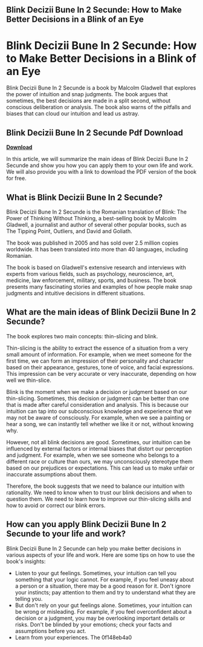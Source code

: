 ## Blink Decizii Bune In 2 Secunde: How to Make Better Decisions in a Blink of an Eye

  
# Blink Decizii Bune In 2 Secunde: How to Make Better Decisions in a Blink of an Eye
 
Blink Decizii Bune In 2 Secunde is a book by Malcolm Gladwell that explores the power of intuition and snap judgments. The book argues that sometimes, the best decisions are made in a split second, without conscious deliberation or analysis. The book also warns of the pitfalls and biases that can cloud our intuition and lead us astray.
 
## Blink Decizii Bune In 2 Secunde Pdf Download


[**Download**](https://www.google.com/url?q=https%3A%2F%2Fshoxet.com%2F2tLe83&sa=D&sntz=1&usg=AOvVaw2LIMWBGYn9dEtgLEpJbFYN)

 
In this article, we will summarize the main ideas of Blink Decizii Bune In 2 Secunde and show you how you can apply them to your own life and work. We will also provide you with a link to download the PDF version of the book for free.
 
## What is Blink Decizii Bune In 2 Secunde?
 
Blink Decizii Bune In 2 Secunde is the Romanian translation of Blink: The Power of Thinking Without Thinking, a best-selling book by Malcolm Gladwell, a journalist and author of several other popular books, such as The Tipping Point, Outliers, and David and Goliath.
 
The book was published in 2005 and has sold over 2.5 million copies worldwide. It has been translated into more than 40 languages, including Romanian.
 
The book is based on Gladwell's extensive research and interviews with experts from various fields, such as psychology, neuroscience, art, medicine, law enforcement, military, sports, and business. The book presents many fascinating stories and examples of how people make snap judgments and intuitive decisions in different situations.
 
## What are the main ideas of Blink Decizii Bune In 2 Secunde?
 
The book explores two main concepts: thin-slicing and blink.
 
Thin-slicing is the ability to extract the essence of a situation from a very small amount of information. For example, when we meet someone for the first time, we can form an impression of their personality and character based on their appearance, gestures, tone of voice, and facial expressions. This impression can be very accurate or very inaccurate, depending on how well we thin-slice.
 
Blink is the moment when we make a decision or judgment based on our thin-slicing. Sometimes, this decision or judgment can be better than one that is made after careful consideration and analysis. This is because our intuition can tap into our subconscious knowledge and experience that we may not be aware of consciously. For example, when we see a painting or hear a song, we can instantly tell whether we like it or not, without knowing why.
 
However, not all blink decisions are good. Sometimes, our intuition can be influenced by external factors or internal biases that distort our perception and judgment. For example, when we see someone who belongs to a different race or culture than ours, we may unconsciously stereotype them based on our prejudices or expectations. This can lead us to make unfair or inaccurate assumptions about them.
 
Therefore, the book suggests that we need to balance our intuition with rationality. We need to know when to trust our blink decisions and when to question them. We need to learn how to improve our thin-slicing skills and how to avoid or correct our blink errors.
 
## How can you apply Blink Decizii Bune In 2 Secunde to your life and work?
 
Blink Decizii Bune In 2 Secunde can help you make better decisions in various aspects of your life and work. Here are some tips on how to use the book's insights:
 
- Listen to your gut feelings. Sometimes, your intuition can tell you something that your logic cannot. For example, if you feel uneasy about a person or a situation, there may be a good reason for it. Don't ignore your instincts; pay attention to them and try to understand what they are telling you.
- But don't rely on your gut feelings alone. Sometimes, your intuition can be wrong or misleading. For example, if you feel overconfident about a decision or a judgment, you may be overlooking important details or risks. Don't be blinded by your emotions; check your facts and assumptions before you act.
- Learn from your experiences. The 0f148eb4a0
